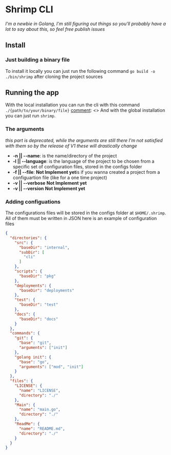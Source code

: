 # Shrimp CLI

_I'm a newbie in Golang, I'm still figuring out things so you'll probably have a lot to say about this, so feel free publish issues_

## Install

### Just building a binary file

To install it locally you can just run the following command `go build -o ./bin/shrimp` after cloning the project sources

[comment]: <> (### global install)

[comment]: <> (You can Install it using the command ``npm install -g @salayna/shrimp_cli``)
## Running the app

With the local installation you can run the cli with this command `./{path/to/your/binary/file}`
[comment]: <> And with the global installation you can just run `shrimp`.

### The arguments
_this part is deprecated, while the arguments are still there I'm not satisfied with them so by the release of V1 these will drastically change_
- **-n || --name**: is the name/directory of the project
- **-l || --language**: is the language of the project to be chosen from a specific set of configuration files, stored in the configs folder
- **-f || --file**: **Not Implement yet**is if you wanna created a project from a configuartion file (like for a one time project)
- **-v || --verbose** **Not Implement yet**
- **-v || --version** **Not Implement yet**

### Adding configuations

The configurations files will be stored in the configs folder at ``$HOME/.shrimp``. All of them must be written in JSON
here is an example of configuration files

```json
{
  "directories": {
    "src": {
      "baseDir": "internal",
      "subDir": [
        "cli"
      ]
    },
    "scripts": {
      "baseDir": "pkg"
    },
    "deployments": {
      "baseDir": "deployments"
    },
    "test": {
      "baseDir": "test"
    },
    "docs": {
      "baseDir": "docs"
    }
  },
  "commands": {
    "git": {
      "base": "git",
      "arguments": ["init"]
    },
    "golang init": {
      "base": "go",
      "arguments": ["mod", "init"]
    }
  },
  "files": {
    "LICENSE": {
      "name": "LICENSE",
      "directory": "./"
    },
    "Main": {
      "name": "main.go",
      "directory": "./"
    },
    "ReadMe": {
      "name": "README.md",
      "directory": "./"
    }
  }
}
```
